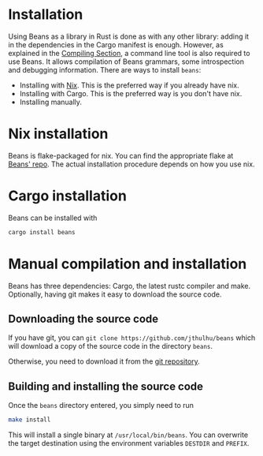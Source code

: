 # Installation

Using Beans as a library in Rust is done as with any other library:
adding it in the dependencies in the Cargo manifest is
enough. However, as explained in the [Compiling Section](compile.md),
a command line tool is also required to use Beans. It allows
compilation of Beans grammars, some introspection and debugging
information.  There are ways to install `beans`:
 * Installing with [Nix](https://nixos.org). This is the preferred way
   if you already have nix.
 * Installing with Cargo. This is the preferred way is you don't have
   nix.
 * Installing manually.
 
# Nix installation

Beans is flake-packaged for nix. You can find the appropriate flake at
[Beans' repo](https://github.com/jthulhu/beans). The actual
installation procedure depends on how you use nix.

# Cargo installation

Beans can be installed with

```bash
cargo install beans
```

# Manual compilation and installation

Beans has three dependencies: Cargo, the latest rustc compiler and
make. Optionally, having git makes it easy to download the source
code.

## Downloading the source code

If you have git, you can `git clone https://github.com/jthulhu/beans`
which will download a copy of the source code in the directory
`beans`.

Otherwise, you need to download it from the [git
repository](https://github.com/jthulhu/beans).

## Building and installing the source code

Once the `beans` directory entered, you simply need to run
```bash
make install
```
This will install a single binary at `/usr/local/bin/beans`. You can
overwrite the target destination using the environment variables
`DESTDIR` and `PREFIX`.
